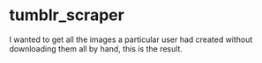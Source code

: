 tumblr_scraper
==============

I wanted to get all the images a particular user had created without downloading them all by hand, this is the result.
